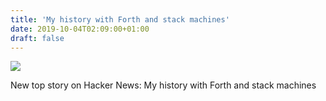 ```yaml
---
title: 'My history with Forth and stack machines'
date: 2019-10-04T02:09:00+01:00
draft: false
---
```


![](https://ifttt.com/images/no_image_card.png)  

New top story on Hacker News: My history with Forth and stack machines